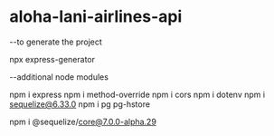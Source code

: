 # aloha-lani-airlines-api

--to generate the project

npx express-generator

--additional node modules

npm i express
npm i method-override
npm i cors
npm i dotenv
npm i sequelize@6.33.0
npm i pg pg-hstore

npm i @sequelize/core@7.0.0-alpha.29
